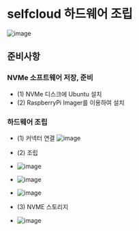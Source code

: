# selfcloud 하드웨어 조립

![image](https://github.com/jeonghoonkang/selfcloud/assets/4180063/a9088c86-22a6-474b-ac08-cd082944676b)


## 준비사항

### NVMe 소프트웨어 저장, 준비
- (1) NVMe 디스크에 Ubuntu 설치
- (2) RaspberryPi Imager를 이용하여 설치 
### 하드웨어 조립 
- (1) 커넥터 연결
![image](https://github.com/jeonghoonkang/selfcloud/assets/4180063/063900fd-a036-47ad-a26e-0eb004157bc7)

- (2) 조립
- ![image](https://github.com/jeonghoonkang/selfcloud/assets/4180063/01088db7-1aa0-4906-afa4-01753bf1ded1)
- ![image](https://github.com/jeonghoonkang/selfcloud/assets/4180063/b713c465-cf68-41a9-8eed-61abfae197af)
- ![image](https://github.com/jeonghoonkang/selfcloud/assets/4180063/d943e763-4328-4668-b06f-16907314aa9b)

- (3) NVME 스토리지
- ![image](https://github.com/jeonghoonkang/selfcloud/assets/4180063/2aca320c-4f36-4bbd-881a-014a2f234b55)

